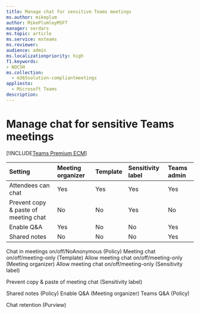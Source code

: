 ```yaml
---
title: Manage chat for sensitive Teams meetings
ms.author: mikeplum
author: MikePlumleyMSFT
manager: serdars
ms.topic: article
ms.service: msteams
ms.reviewer: 
audience: admin
ms.localizationpriority: high
f1.keywords:
- NOCSH
ms.collection: 
  - m365solution-compliantmeetings
appliesto: 
  - Microsoft Teams
description: 
---
```


# Manage chat for sensitive Teams meetings

[!INCLUDE[Teams Premium ECM](includes/teams-premium-ecm.md)]



|Setting|Meeting organizer|Template|Sensitivity label|Teams admin|
|:------|:----------------|:-------|:----------------|:----------|
|Attendees can chat|Yes|Yes|Yes|Yes|
|Prevent copy & paste of meeting chat|No|No|Yes|No|
|Enable Q&A|Yes|No|No|Yes|
|Shared notes|No|No|No|Yes|



Chat in meetings on/off/NoAnonymous (Policy)
Meeting chat on/off/meeting-only (Template)
Allow meeting chat on/off/meeting-only (Meeting organizer)
Allow meeting chat on/off/meeting-only (Sensitivity label)

Prevent copy & paste of meeting chat (Sensitivity label)

Shared notes (Policy)
Enable Q&A (Meeting organizer)
Teams Q&A (Policy)

Chat retention (Purview)

